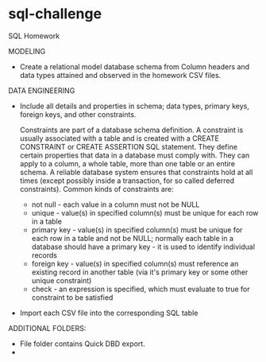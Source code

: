 # sql-challenge
SQL Homework

MODELING
  - Create a relational model database schema from Column headers and data types attained and observed in the homework CSV files.  

DATA ENGINEERING
  - Include all details and properties in schema; data types, primary keys, foreign keys, and other constraints.
  
    Constraints are part of a database schema definition.
      A constraint is usually associated with a table and is created with a CREATE CONSTRAINT or CREATE ASSERTION SQL statement.
      They define certain properties that data in a database must comply with. They can apply to a column, a whole table, more 
      than one table or an entire schema. A reliable database system ensures that constraints hold at all times (except possibly 
      inside a transaction, for so called deferred constraints).
    Common kinds of constraints are:
      - not null - each value in a column must not be NULL
      - unique - value(s) in specified column(s) must be unique for each row in a table
      - primary key - value(s) in specified column(s) must be unique for each row in a table and not be NULL; normally each table 
        in a database should have a primary key - it is used to identify individual records
      - foreign key - value(s) in specified column(s) must reference an existing record in another table (via it's primary key or some other unique constraint)
      - check - an expression is specified, which must evaluate to true for constraint to be satisfied
  
  - Import each CSV file into the corresponding SQL table 

ADDITIONAL FOLDERS:
  - File folder contains Quick DBD export.
  -
  
